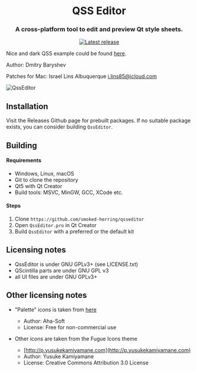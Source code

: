 <h1 align="center">QSS Editor</h1>
<h3 align="center">A cross-platform tool to edit and preview Qt style sheets.</h3>
<p align="center">
  <a href="https://github.com/smoked-herring/qsseditor/releases">
    <img alt="Latest release" src="https://img.shields.io/github/v/release/smoked-herring/qsseditor?include_prereleases"/>
  </a>
</p>

Nice and dark QSS example could be found [here](https://github.com/ColinDuquesnoy/QDarkStyleSheet/blob/master/qdarkstyle/dark/style.qss).

Author: Dmitry Baryshev

Patches for Mac: Israel Lins Albuquerque <i.lins85@icloud.com>

![QssEditor](.github/qsseditor.png?raw=true)

## Installation

Visit the Releases Github page for prebuilt packages. If no suitable package exists,
you can consider building `QssEditor`.

## Building

#### Requirements

- Windows, Linux, macOS
- Git to clone the repository
- Qt5 with Qt Creator
- Build tools: MSVC, MinGW, GCC, XCode etc.

#### Steps

1. Clone `https://github.com/smoked-herring/qsseditor`
2. Open `QssEditor.pro` in Qt Creator
3. Build `QssEditor` with a preferred or the default kit

## Licensing notes

- QssEditor is under GNU GPLv3+ (see LICENSE.txt)
- QScintilla parts are under GNU GPL v3
- all UI files are under GNU GPLv3+

## Other licensing notes

* "Palette" icons is taken from [here](http://www.iconarchive.com/show/perfect-design-icons-by-aha-soft/palette-icon.html)
  - Author: Aha-Soft
  - License: Free for non-commercial use

* Other icons are taken from the Fugue Icons theme
  - [http://p.yusukekamiyamane.com](http://p.yusukekamiyamane.com)
  - Author: Yusuke Kamiyamane
  - License: Creative Commons Attribution 3.0 License
